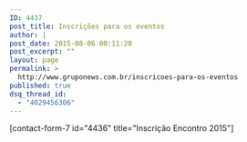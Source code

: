 ```yaml
---
ID: 4437
post_title: Inscrições para os eventos
author: |
post_date: 2015-08-06 00:11:20
post_excerpt: ""
layout: page
permalink: >
  http://www.gruponews.com.br/inscricoes-para-os-eventos
published: true
dsq_thread_id:
  - "4029456306"
---
```

[contact-form-7 id="4436" title="Inscrição Encontro 2015"]